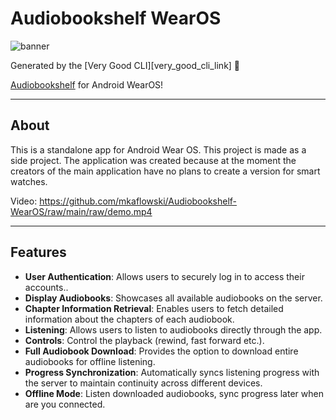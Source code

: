 # Audiobookshelf WearOS

![banner](https://github.com/mkaflowski/Audiobookshelf-WearOS/blob/main/raw/banner%20small.jpg?raw=true)


Generated by the [Very Good CLI][very_good_cli_link] 🤖

[Audiobookshelf](https://github.com/advplyr/audiobookshelf) for Android WearOS!

---

## About

This is a standalone app for Android Wear OS. This project is made as a side project. The application was created because at the moment the creators of the main application have no plans to create a version for smart watches.

Video: https://github.com/mkaflowski/Audiobookshelf-WearOS/raw/main/raw/demo.mp4


---

## Features

- **User Authentication**: Allows users to securely log in to access their accounts..
- **Display Audiobooks**: Showcases all available audiobooks on the server.
- **Chapter Information Retrieval**: Enables users to fetch detailed information about the chapters of each audiobook.
- **Listening**: Allows users to listen to audiobooks directly through the app.
- **Controls**: Control the playback (rewind, fast forward etc.).
- **Full Audiobook Download**: Provides the option to download entire audiobooks for offline listening.
- **Progress Synchronization**: Automatically syncs listening progress with the server to maintain continuity across different devices.
- **Offline Mode**: Listen downloaded audiobooks, sync progress later when are you connected.
